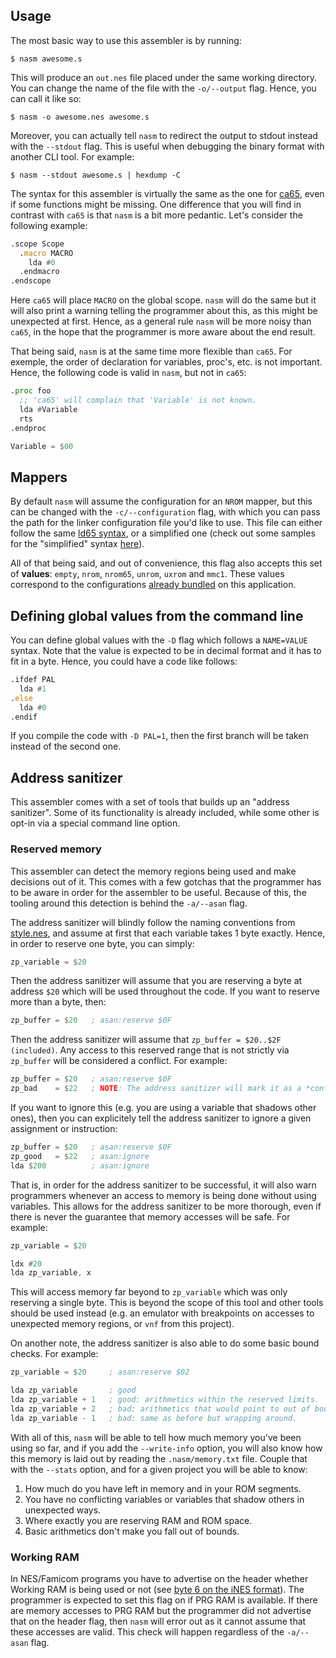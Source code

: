 ## Usage

The most basic way to use this assembler is by running:

```
$ nasm awesome.s
```

This will produce an `out.nes` file placed under the same working directory. You
can change the name of the file with the `-o/--output` flag. Hence, you can call
it like so:

```
$ nasm -o awesome.nes awesome.s
```

Moreover, you can actually tell `nasm` to redirect the output to stdout instead
with the `--stdout` flag. This is useful when debugging the binary format with
another CLI tool. For example:

```
$ nasm --stdout awesome.s | hexdump -C
```

The syntax for this assembler is virtually the same as the one for
[ca65](https://cc65.github.io/doc/ca65.html), even if some functions might be
missing. One difference that you will find in contrast with `ca65` is that
`nasm` is a bit more pedantic. Let's consider the following example:

```asm
.scope Scope
  .macro MACRO
    lda #0
  .endmacro
.endscope
```

Here `ca65` will place `MACRO` on the global scope. `nasm` will do the same but
it will also print a warning telling the programmer about this, as this might be
unexpected at first. Hence, as a general rule `nasm` will be more noisy than
`ca65`, in the hope that the programmer is more aware about the end result.

That being said, `nasm` is at the same time more flexible than `ca65`. For
exemple, the order of declaration for variables, proc's, etc. is not
important. Hence, the following code is valid in `nasm`, but not in `ca65`:

```asm
.proc foo
  ;; 'ca65' will complain that 'Variable' is not known.
  lda #Variable
  rts
.endproc

Variable = $00
```

## Mappers

By default `nasm` will assume the configuration for an `NROM` mapper, but this
can be changed with the `-c/--configuration` flag, with which you can pass the
path for the linker configuration file you'd like to use. This file can either
follow the same [ld65 syntax](https://www.cc65.org/doc/ld65-5.html), or a
simplified one (check out some samples for the "simplified" syntax
[here](../../lib/xixanta/src/mappings)).

All of that being said, and out of convenience, this flag also accepts this set
of **values**: `empty`, `nrom`, `nrom65`, `unrom`, `uxrom` and `mmc1`. These
values correspond to the configurations [already
bundled](../../lib/xixanta/src/mappings) on this application.

## Defining global values from the command line

You can define global values with the `-D` flag which follows a `NAME=VALUE`
syntax. Note that the value is expected to be in decimal format and it has to
fit in a byte. Hence, you could have a code like follows:

```asm
.ifdef PAL
  lda #1
.else
  lda #0
.endif
```

If you compile the code with `-D PAL=1`, then the first branch will be taken
instead of the second one.

## Address sanitizer

This assembler comes with a set of tools that builds up an "address
sanitizer". Some of its functionality is already included, while some other is
opt-in via a special command line option.

### Reserved memory

This assembler can detect the memory regions being used and make decisions out
of it. This comes with a few gotchas that the programmer has to be aware in
order for the assembler to be useful. Because of this, the tooling around this
detection is behind the `-a/--asan` flag.

The address sanitizer will blindly follow the naming conventions from
[style.nes](https://github.com/mssola/style.nes), and assume at first that each
variable takes 1 byte exactly. Hence, in order to reserve one byte, you can
simply:

```asm
zp_variable = $20
```

Then the address sanitizer will assume that you are reserving a byte at address
`$20` which will be used throughout the code. If you want to reserve more than a
byte, then:

```asm
zp_buffer = $20   ; asan:reserve $0F
```

Then the address sanitizer will assume that `zp_buffer = $20..$2F
(included)`. Any access to this reserved range that is not strictly via
`zp_buffer` will be considered a conflict. For example:

```asm
zp_buffer = $20   ; asan:reserve $0F
zp_bad    = $22   ; NOTE: The address sanitizer will mark it as a *conflict*.
```

If you want to ignore this (e.g. you are using a variable that shadows other
ones), then you can explicitely tell the address sanitizer to ignore a given
assignment or instruction:

```asm
zp_buffer = $20   ; asan:reserve $0F
zp_good   = $22   ; asan:ignore
lda $200          ; asan:ignore
```

That is, in order for the address sanitizer to be successful, it will also warn
programmers whenever an access to memory is being done without using
variables. This allows for the address sanitizer to be more thorough, even if
there is never the guarantee that memory accesses will be safe. For example:

```asm
zp_variable = $20

ldx #20
lda zp_variable, x
```

This will access memory far beyond to `zp_variable` which was only reserving a
single byte. This is beyond the scope of this tool and other tools should be
used instead (e.g. an emulator with breakpoints on accesses to unexpected memory
regions, or `vnf` from this project).

On another note, the address sanitizer is also able to do some basic bound
checks. For example:

```asm
zp_variable = $20     ; asan:reserve $02

lda zp_variable       ; good
lda zp_variable + 1   ; good: arithmetics within the reserved limits.
lda zp_variable + 2   ; bad: arithmetics that would point to out of bounds.
lda zp_variable - 1   ; bad: same as before but wrapping around.
```

With all of this, `nasm` will be able to tell how much memory you've been using
so far, and if you add the `--write-info` option, you will also know how this
memory is laid out by reading the `.nasm/memory.txt` file. Couple that with the
`--stats` option, and for a given project you will be able to know:

1. How much do you have left in memory and in your ROM segments.
2. You have no conflicting variables or variables that shadow others in
   unexpected ways.
3. Where exactly you are reserving RAM and ROM space.
4. Basic arithmetics don't make you fall out of bounds.

### Working RAM

In NES/Famicom programs you have to advertise on the header whether Working RAM
is being used or not (see [byte 6 on the iNES
format](https://www.nesdev.org/wiki/INES)). The programmer is expected to set
this flag on if PRG RAM is available. If there are memory accesses to PRG RAM
but the programmer did not advertise that on the header flag, then `nasm` will
error out as it cannot assume that these accesses are valid. This check will
happen regardless of the `-a/--asan` flag.
